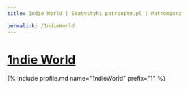 ```yaml
---
title: 1ndie World | Statystyki patronite.pl | Patromierz

permalink: /1ndieWorld
---
```


# [1ndie World](https://patronite.pl/1ndieWorld)

{% include profile.md name="1ndieWorld" prefix="1" %}
